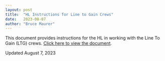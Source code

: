 ```yaml
---
layout: post
title:  "HL Instructions for Line to Gain Crews"
date:   2023-08-07
author: "Bruce Maurer"
---
```


This document provides instructions for the HL in working with the Line To Gain
(LTG) crews. [Click here to view the document](https://storage.googleapis.com/ohsaa-websites/mechanics/2023-hl-instructions-for-ltg-crews.pdf).

Updated August 7, 2023
